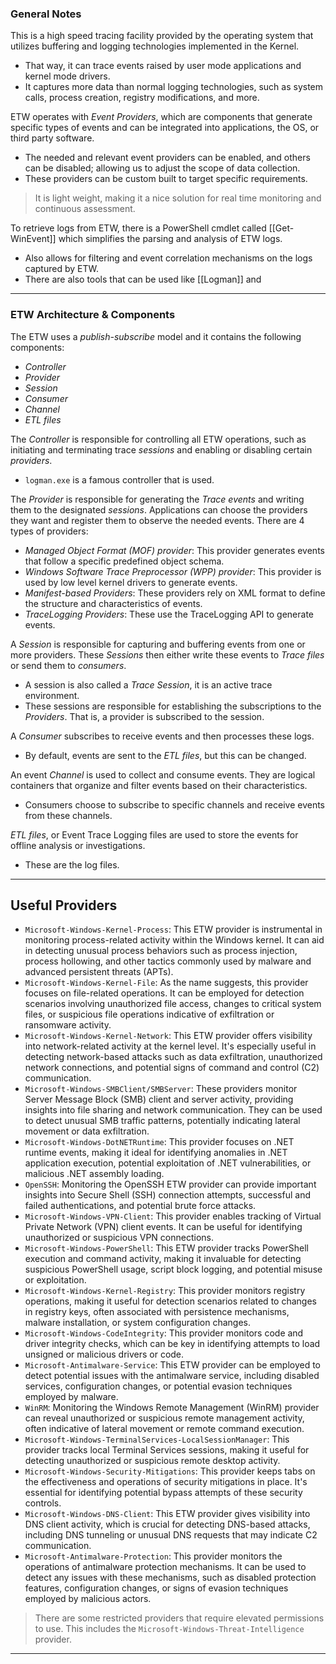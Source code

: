 ### General Notes

This is a high speed tracing facility provided by the operating system that utilizes buffering and logging technologies implemented in the Kernel.
- That way, it can trace events raised by user mode applications and kernel mode drivers.
- It captures more data than normal logging technologies, such as system calls, process creation, registry modifications, and more.

ETW operates with *Event Providers*, which are components that generate specific types of events and can be integrated into applications, the OS, or third party software.
- The needed and relevant event providers can be enabled, and others can be disabled; allowing us to adjust the scope of data collection. 
- These providers can be custom built to target specific requirements.

> It is light weight, making it a nice solution for real time monitoring and continuous assessment.

To retrieve logs from ETW, there is a PowerShell cmdlet called [[Get-WinEvent]] which simplifies the parsing and analysis of ETW logs.
- Also allows for filtering and event correlation mechanisms on the logs captured by ETW.
- There are also tools that can be used like [[Logman]] and 

---
### ETW Architecture & Components

The ETW uses a *publish-subscribe* model and it contains the following components:
- *Controller*
- *Provider*
- *Session*
- *Consumer*
- *Channel*
- *ETL files*

The *Controller* is responsible for controlling all ETW operations, such as initiating and terminating trace *sessions* and enabling or disabling certain *providers*.
- `logman.exe` is a famous controller that is used.

The *Provider* is responsible for generating the *Trace events* and writing them to the designated *sessions*. Applications can choose the providers they want and register them to observe the needed events. There are 4 types of providers:
- *Managed Object Format (MOF) provider*: This provider generates events that follow a specific predefined object schema.
- *Windows Software Trace Preprocessor (WPP) provider*: This provider is used by low level kernel drivers to generate events.
- *Manifest-based Providers*: These providers rely on XML format to define the structure and characteristics of events.
- *TraceLogging Providers*: These use the TraceLogging API to generate events.

A *Session* is responsible for capturing and buffering events from one or more providers. These *Sessions* then either write these events to *Trace files* or send them to *consumers*.
- A session is also called a *Trace Session*, it is an active trace environment.
- These sessions are responsible for establishing the subscriptions to the *Providers*. That is, a provider is subscribed to the session.

A *Consumer* subscribes to receive events and then processes these logs.
- By default, events are sent to the *ETL files*, but this can be changed.

An event *Channel* is used to collect and consume events. They are logical containers that organize and filter events based on their characteristics.
- Consumers choose to subscribe to specific channels and receive events from these channels.

*ETL files*, or Event Trace Logging files are used to store the events for offline analysis or investigations.
- These are the log files.

---
## Useful Providers

- `Microsoft-Windows-Kernel-Process`: This ETW provider is instrumental in monitoring process-related activity within the Windows kernel. It can aid in detecting unusual process behaviors such as process injection, process hollowing, and other tactics commonly used by malware and advanced persistent threats (APTs).
- `Microsoft-Windows-Kernel-File`: As the name suggests, this provider focuses on file-related operations. It can be employed for detection scenarios involving unauthorized file access, changes to critical system files, or suspicious file operations indicative of exfiltration or ransomware activity.
- `Microsoft-Windows-Kernel-Network`: This ETW provider offers visibility into network-related activity at the kernel level. It's especially useful in detecting network-based attacks such as data exfiltration, unauthorized network connections, and potential signs of command and control (C2) communication.
- `Microsoft-Windows-SMBClient/SMBServer`: These providers monitor Server Message Block (SMB) client and server activity, providing insights into file sharing and network communication. They can be used to detect unusual SMB traffic patterns, potentially indicating lateral movement or data exfiltration.
- `Microsoft-Windows-DotNETRuntime`: This provider focuses on .NET runtime events, making it ideal for identifying anomalies in .NET application execution, potential exploitation of .NET vulnerabilities, or malicious .NET assembly loading.
- `OpenSSH`: Monitoring the OpenSSH ETW provider can provide important insights into Secure Shell (SSH) connection attempts, successful and failed authentications, and potential brute force attacks.
- `Microsoft-Windows-VPN-Client`: This provider enables tracking of Virtual Private Network (VPN) client events. It can be useful for identifying unauthorized or suspicious VPN connections.
- `Microsoft-Windows-PowerShell`: This ETW provider tracks PowerShell execution and command activity, making it invaluable for detecting suspicious PowerShell usage, script block logging, and potential misuse or exploitation.
- `Microsoft-Windows-Kernel-Registry`: This provider monitors registry operations, making it useful for detection scenarios related to changes in registry keys, often associated with persistence mechanisms, malware installation, or system configuration changes.
- `Microsoft-Windows-CodeIntegrity`: This provider monitors code and driver integrity checks, which can be key in identifying attempts to load unsigned or malicious drivers or code.
- `Microsoft-Antimalware-Service`: This ETW provider can be employed to detect potential issues with the antimalware service, including disabled services, configuration changes, or potential evasion techniques employed by malware.
- `WinRM`: Monitoring the Windows Remote Management (WinRM) provider can reveal unauthorized or suspicious remote management activity, often indicative of lateral movement or remote command execution.
- `Microsoft-Windows-TerminalServices-LocalSessionManager`: This provider tracks local Terminal Services sessions, making it useful for detecting unauthorized or suspicious remote desktop activity.
- `Microsoft-Windows-Security-Mitigations`: This provider keeps tabs on the effectiveness and operations of security mitigations in place. It's essential for identifying potential bypass attempts of these security controls.
- `Microsoft-Windows-DNS-Client`: This ETW provider gives visibility into DNS client activity, which is crucial for detecting DNS-based attacks, including DNS tunneling or unusual DNS requests that may indicate C2 communication.
- `Microsoft-Antimalware-Protection`: This provider monitors the operations of antimalware protection mechanisms. It can be used to detect any issues with these mechanisms, such as disabled protection features, configuration changes, or signs of evasion techniques employed by malicious actors.

> There are some restricted providers that require elevated permissions to use. This includes the `Microsoft-Windows-Threat-Intelligence` provider.

---
